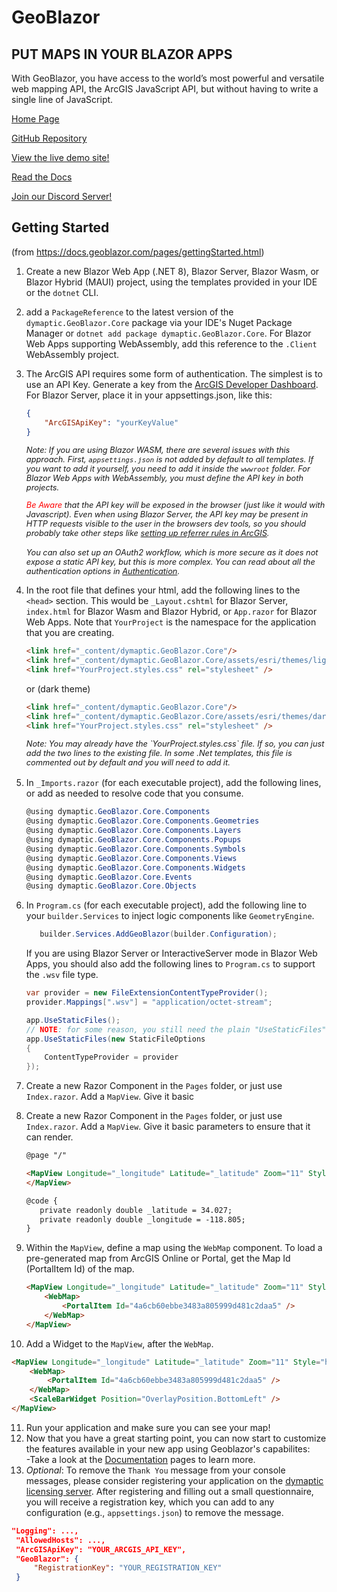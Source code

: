 ﻿# GeoBlazor

## PUT MAPS IN YOUR BLAZOR APPS

With GeoBlazor, you have access to the world’s most powerful and versatile web mapping API, the
ArcGIS JavaScript API, but without having to write a single line of JavaScript.

[Home Page](https://www.geoblazor.com)

[GitHub Repository](https://github.com/dymaptic/GeoBlazor)

[View the live demo site!](https://samples.geoblazor.com)

[Read the Docs](https://docs.geoblazor.com)

[Join our Discord Server!](https://discord.gg/hcmbPzn4VW)

## Getting Started

(from https://docs.geoblazor.com/pages/gettingStarted.html)

1. Create a new Blazor Web App (.NET 8), Blazor Server, Blazor Wasm, or Blazor Hybrid (MAUI) project,
   using the templates provided in your IDE or the `dotnet` CLI.
2. add a `PackageReference` to the latest version of the `dymaptic.GeoBlazor.Core` package via your IDE's Nuget Package
   Manager or `dotnet add package dymaptic.GeoBlazor.Core`. For Blazor Web Apps supporting WebAssembly, add this
   reference to the `.Client` WebAssembly project.
3. The ArcGIS API requires some form of authentication. The simplest is to use an API Key. Generate a key from
   the [ArcGIS Developer Dashboard](https://developers.arcgis.com/api-keys/). For Blazor Server, place it in your
   appsettings.json, like this:

   ```json
   {
       "ArcGISApiKey": "yourKeyValue"
   }
   ```
   <div style="font-size: 0.8rem; font-style: italic; margin-bottom: 1rem;">

   Note: If you are using Blazor WASM, there are several issues with this approach. First, <code>appsettings.json</code>
   is not added by default to all templates. If you want to add it yourself, you need to add it inside the
   <code>wwwroot</code> folder. For Blazor Web Apps with WebAssembly, you must define the API key in _both_ projects.

   <span style="color:red;">Be Aware</span> that the API key will be exposed in the browser
   (just like it would with Javascript). Even when using Blazor Server, the API key may be present in HTTP requests
   visible to the user in the browsers dev tools, so you should probably take other steps
   like <a href="https://developers.arcgis.com/documentation/mapping-apis-and-services/security/api-keys/#referrers" target="_blank">
   setting up referrer rules
   in ArcGIS</a>.
   </div>
   <div style="font-size: 0.8rem; font-style: italic">
   You can also set up an OAuth2 workflow, which is more secure as it does not expose a static API key, 
   but this is more complex. You can read about all the authentication options in <a href="https://docs.geoblazor.com/pages/authentication.html">Authentication</a>.
   </div>
4. In the root file that defines your html, add the following lines to the `<head>` section.
   This would be `_Layout.cshtml` for Blazor Server, `index.html` for Blazor Wasm and Blazor Hybrid,
   or `App.razor` for Blazor Web Apps.
   Note that `YourProject` is the namespace for the application that you are creating.

    ```html
    <link href="_content/dymaptic.GeoBlazor.Core"/>
    <link href="_content/dymaptic.GeoBlazor.Core/assets/esri/themes/light/main.css" rel="stylesheet" />
    <link href="YourProject.styles.css" rel="stylesheet" />
    ```

   or (dark theme)

    ```html
    <link href="_content/dymaptic.GeoBlazor.Core"/>
    <link href="_content/dymaptic.GeoBlazor.Core/assets/esri/themes/dark/main.css" rel="stylesheet" />
    <link href="YourProject.styles.css" rel="stylesheet" />
    ```

   <div style="font-size: 0.8rem; font-style: italic; margin-bottom: 1rem;">
   Note: You may already have the `YourProject.styles.css` file. If so, you can just add the two lines to the existing file. In some .Net templates, this file is commented out by default and you will need to add it.
   </div>
5. In `_Imports.razor` (for each executable project), add the following lines, or add as needed to resolve code that you consume.

   ```csharp
   @using dymaptic.GeoBlazor.Core.Components
   @using dymaptic.GeoBlazor.Core.Components.Geometries
   @using dymaptic.GeoBlazor.Core.Components.Layers
   @using dymaptic.GeoBlazor.Core.Components.Popups
   @using dymaptic.GeoBlazor.Core.Components.Symbols
   @using dymaptic.GeoBlazor.Core.Components.Views
   @using dymaptic.GeoBlazor.Core.Components.Widgets
   @using dymaptic.GeoBlazor.Core.Events
   @using dymaptic.GeoBlazor.Core.Objects
   ```
6. In `Program.cs` (for each executable project), add the following line to your `builder.Services` to inject logic components like `GeometryEngine`.

   ```csharp
      builder.Services.AddGeoBlazor(builder.Configuration);
   ```

   If you are using Blazor Server or InteractiveServer mode in Blazor Web Apps, you should also add the following lines
   to `Program.cs` to support the `.wsv` file type.

   ```csharp
   var provider = new FileExtensionContentTypeProvider();
   provider.Mappings[".wsv"] = "application/octet-stream";

   app.UseStaticFiles();
   // NOTE: for some reason, you still need the plain "UseStaticFiles" call above
   app.UseStaticFiles(new StaticFileOptions
   {
       ContentTypeProvider = provider
   });
   ```

7. Create a new Razor Component in the `Pages` folder, or just use `Index.razor`. Add a `MapView`. Give it basic

8. Create a new Razor Component in the `Pages` folder, or just use `Index.razor`. Add a `MapView`. Give it basic
   parameters to ensure that it can render.

   ```html
   @page "/"

   <MapView Longitude="_longitude" Latitude="_latitude" Zoom="11" Style="height: 400px; width: 100%;"> 
   </MapView>

   @code {
      private readonly double _latitude = 34.027;
      private readonly double _longitude = -118.805;
   } 
   ```
9. Within the `MapView`, define a map using the `WebMap` component. To load a pre-generated map from ArcGIS Online or
   Portal, get the Map Id (PortalItem Id)
   of the map.

   ```html
   <MapView Longitude="_longitude" Latitude="_latitude" Zoom="11" Style="height: 400px; width: 100%;"> 
       <WebMap>
           <PortalItem Id="4a6cb60ebbe3483a805999d481c2daa5" />
       </WebMap>
   </MapView>
   ```
10. Add a Widget to the `MapView`, after the `WebMap`.

   ```html
   <MapView Longitude="_longitude" Latitude="_latitude" Zoom="11" Style="height: 400px; width: 100%;"> 
       <WebMap>
           <PortalItem Id="4a6cb60ebbe3483a805999d481c2daa5" />
       </WebMap>
       <ScaleBarWidget Position="OverlayPosition.BottomLeft" />
   </MapView>
   ```

11. Run your application and make sure you can see your map!
12. Now that you have a great starting point, you can now start to customize the features available in your new app
    using Geoblazor's capabilites:<br/>
    -Take a look at the [Documentation](https://docs.geoblazor.com/index.html) pages to learn more.
13. _Optional_: To remove the `Thank You` message from your console messages, please consider registering your application
    on the [dymaptic licensing server](https://licensing.dymaptic.com). After registering and filling out a small questionnaire,
    you will receive a registration key, which you can add to any configuration (e.g., `appsettings.json`) to remove the
    message.
   
   ```json
   "Logging": ...,
    "AllowedHosts": ...,
    "ArcGISApiKey": "YOUR_ARCGIS_API_KEY",
    "GeoBlazor": {
        "RegistrationKey": "YOUR_REGISTRATION_KEY"
    }
   ``` 
